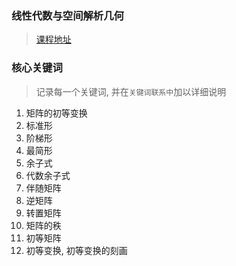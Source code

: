 ### 线性代数与空间解析几何

> [课程地址](https://www.icourse163.org/course/HIT-1002117005)


### 核心关键词

> 记录每一个关键词, 并在`关键词联系中`加以详细说明

1. 矩阵的初等变换
2. 标准形
3. 阶梯形
4. 最简形
5. 余子式
6. 代数余子式
7. 伴随矩阵
8. 逆矩阵
9. 转置矩阵
10. 矩阵的秩
11. 初等矩阵
12. 初等变换, 初等变换的刻画